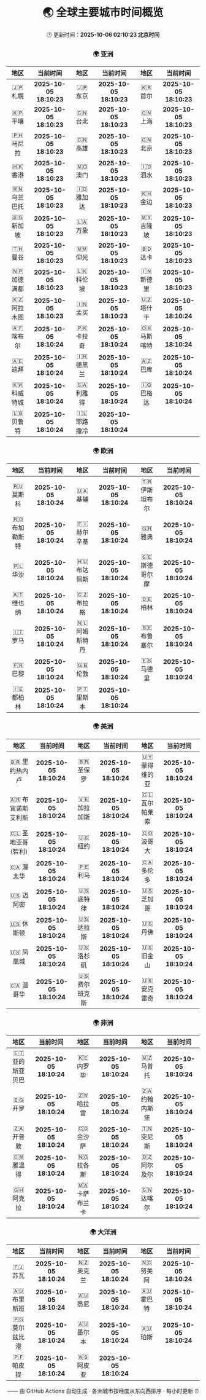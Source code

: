 <!-- GENERATED_BY_GMC_SCRIPT -->
<div align="center">

# 🌏 全球主要城市时间概览

🕒 更新时间：**2025-10-06 02:10:23 北京时间**

### 🌍 亚洲

| 地区 | 当前时间 | 地区 | 当前时间 | 地区 | 当前时间 |
| :--: | :--: | :--: | :--: | :--: | :--: |
| 🇯🇵 札幌 | **2025-10-05 18:10:23** | 🇯🇵 东京 | **2025-10-05 18:10:23** | 🇰🇷 首尔 | **2025-10-05 18:10:23** |
| 🇰🇵 平壤 | **2025-10-05 18:10:23** | 🇨🇳 台北 | **2025-10-05 18:10:23** | 🇨🇳 上海 | **2025-10-05 18:10:23** |
| 🇵🇭 马尼拉 | **2025-10-05 18:10:23** | 🇨🇳 高雄 | **2025-10-05 18:10:23** | 🇨🇳 北京 | **2025-10-05 18:10:23** |
| 🇭🇰 香港 | **2025-10-05 18:10:23** | 🇲🇴 澳门 | **2025-10-05 18:10:23** | 🇮🇩 泗水 | **2025-10-05 18:10:23** |
| 🇲🇳 乌兰巴托 | **2025-10-05 18:10:23** | 🇮🇩 雅加达 | **2025-10-05 18:10:23** | 🇰🇭 金边 | **2025-10-05 18:10:23** |
| 🇸🇬 新加坡 | **2025-10-05 18:10:23** | 🇱🇦 万象 | **2025-10-05 18:10:23** | 🇲🇾 吉隆坡 | **2025-10-05 18:10:23** |
| 🇹🇭 曼谷 | **2025-10-05 18:10:23** | 🇲🇲 仰光 | **2025-10-05 18:10:23** | 🇧🇩 达卡 | **2025-10-05 18:10:23** |
| 🇳🇵 加德满都 | **2025-10-05 18:10:23** | 🇱🇰 科伦坡 | **2025-10-05 18:10:23** | 🇮🇳 新德里 | **2025-10-05 18:10:23** |
| 🇰🇿 阿拉木图 | **2025-10-05 18:10:23** | 🇮🇳 孟买 | **2025-10-05 18:10:23** | 🇺🇿 塔什干 | **2025-10-05 18:10:24** |
| 🇦🇫 喀布尔 | **2025-10-05 18:10:24** | 🇵🇰 卡拉奇 | **2025-10-05 18:10:24** | 🇴🇲 马斯喀特 | **2025-10-05 18:10:24** |
| 🇦🇪 迪拜 | **2025-10-05 18:10:24** | 🇮🇷 德黑兰 | **2025-10-05 18:10:24** | 🇦🇿 巴库 | **2025-10-05 18:10:24** |
| 🇰🇼 科威特城 | **2025-10-05 18:10:24** | 🇸🇦 利雅得 | **2025-10-05 18:10:24** | 🇮🇶 巴格达 | **2025-10-05 18:10:24** |
| 🇱🇧 贝鲁特 | **2025-10-05 18:10:24** | 🇮🇱 耶路撒冷 | **2025-10-05 18:10:24** |   |   |

### 🌍 欧洲

| 地区 | 当前时间 | 地区 | 当前时间 | 地区 | 当前时间 |
| :--: | :--: | :--: | :--: | :--: | :--: |
| 🇷🇺 莫斯科 | **2025-10-05 18:10:24** | 🇺🇦 基辅 | **2025-10-05 18:10:24** | 🇹🇷 伊斯坦布尔 | **2025-10-05 18:10:24** |
| 🇷🇴 布加勒斯特 | **2025-10-05 18:10:24** | 🇫🇮 赫尔辛基 | **2025-10-05 18:10:24** | 🇬🇷 雅典 | **2025-10-05 18:10:24** |
| 🇵🇱 华沙 | **2025-10-05 18:10:24** | 🇭🇺 布达佩斯 | **2025-10-05 18:10:24** | 🇸🇪 斯德哥尔摩 | **2025-10-05 18:10:24** |
| 🇦🇹 维也纳 | **2025-10-05 18:10:24** | 🇨🇿 布拉格 | **2025-10-05 18:10:24** | 🇩🇪 柏林 | **2025-10-05 18:10:24** |
| 🇮🇹 罗马 | **2025-10-05 18:10:24** | 🇳🇱 阿姆斯特丹 | **2025-10-05 18:10:24** | 🇧🇪 布鲁塞尔 | **2025-10-05 18:10:24** |
| 🇫🇷 巴黎 | **2025-10-05 18:10:24** | 🇬🇧 伦敦 | **2025-10-05 18:10:24** | 🇪🇸 马德里 | **2025-10-05 18:10:24** |
| 🇮🇪 都柏林 | **2025-10-05 18:10:24** | 🇵🇹 里斯本 | **2025-10-05 18:10:24** |   |   |

### 🌍 美洲

| 地区 | 当前时间 | 地区 | 当前时间 | 地区 | 当前时间 |
| :--: | :--: | :--: | :--: | :--: | :--: |
| 🇧🇷 里约热内卢 | **2025-10-05 18:10:24** | 🇧🇷 圣保罗 | **2025-10-05 18:10:24** | 🇺🇾 蒙得维的亚 | **2025-10-05 18:10:24** |
| 🇦🇷 布宜诺斯艾利斯 | **2025-10-05 18:10:24** | 🇻🇪 加拉加斯 | **2025-10-05 18:10:24** | 🇨🇱 瓦尔帕莱索 | **2025-10-05 18:10:24** |
| 🇨🇱 圣地亚哥(智利) | **2025-10-05 18:10:24** | 🇺🇸 纽约 | **2025-10-05 18:10:24** | 🇨🇴 波哥大 | **2025-10-05 18:10:24** |
| 🇨🇦 渥太华 | **2025-10-05 18:10:24** | 🇵🇪 利马 | **2025-10-05 18:10:24** | 🇨🇦 多伦多 | **2025-10-05 18:10:24** |
| 🇺🇸 迈阿密 | **2025-10-05 18:10:24** | 🇺🇸 底特律 | **2025-10-05 18:10:24** | 🇺🇸 芝加哥 | **2025-10-05 18:10:24** |
| 🇺🇸 休斯顿 | **2025-10-05 18:10:24** | 🇺🇸 达拉斯 | **2025-10-05 18:10:24** | 🇺🇸 丹佛 | **2025-10-05 18:10:24** |
| 🇺🇸 凤凰城 | **2025-10-05 18:10:24** | 🇺🇸 洛杉矶 | **2025-10-05 18:10:24** | 🇺🇸 旧金山 | **2025-10-05 18:10:24** |
| 🇨🇦 温哥华 | **2025-10-05 18:10:24** | 🇺🇸 费尔班克斯 | **2025-10-05 18:10:24** | 🇺🇸 安克雷奇 | **2025-10-05 18:10:24** |

### 🌍 非洲

| 地区 | 当前时间 | 地区 | 当前时间 | 地区 | 当前时间 |
| :--: | :--: | :--: | :--: | :--: | :--: |
| 🇪🇹 亚的斯亚贝巴 | **2025-10-05 18:10:24** | 🇰🇪 内罗毕 | **2025-10-05 18:10:24** | 🇲🇿 马普托 | **2025-10-05 18:10:24** |
| 🇪🇬 开罗 | **2025-10-05 18:10:24** | 🇿🇼 哈拉雷 | **2025-10-05 18:10:24** | 🇿🇦 约翰内斯堡 | **2025-10-05 18:10:24** |
| 🇿🇦 开普敦 | **2025-10-05 18:10:24** | 🇨🇩 金沙萨 | **2025-10-05 18:10:24** | 🇹🇳 突尼斯 | **2025-10-05 18:10:24** |
| 🇨🇲 雅温得 | **2025-10-05 18:10:24** | 🇳🇬 拉各斯 | **2025-10-05 18:10:24** | 🇩🇿 阿尔及尔 | **2025-10-05 18:10:24** |
| 🇬🇭 阿克拉 | **2025-10-05 18:10:24** | 🇲🇦 卡萨布兰卡 | **2025-10-05 18:10:24** | 🇸🇳 达喀尔 | **2025-10-05 18:10:24** |

### 🌍 大洋洲

| 地区 | 当前时间 | 地区 | 当前时间 | 地区 | 当前时间 |
| :--: | :--: | :--: | :--: | :--: | :--: |
| 🇫🇯 苏瓦 | **2025-10-05 18:10:24** | 🇳🇿 奥克兰 | **2025-10-05 18:10:24** | 🇳🇨 努美阿 | **2025-10-05 18:10:24** |
| 🇦🇺 布里斯班 | **2025-10-05 18:10:24** | 🇦🇺 悉尼 | **2025-10-05 18:10:24** | 🇦🇺 霍巴特 | **2025-10-05 18:10:24** |
| 🇵🇬 莫尔兹比港 | **2025-10-05 18:10:24** | 🇦🇺 墨尔本 | **2025-10-05 18:10:24** | 🇦🇺 珀斯 | **2025-10-05 18:10:24** |
| 🇵🇫 帕皮提 | **2025-10-05 18:10:24** | 🇼🇸 阿皮亚 | **2025-10-05 18:10:24** |   |   |

—— 由 GitHub Actions 自动生成 · 各洲城市按经度从东向西排序 · 每小时更新 ⏰

</div>
